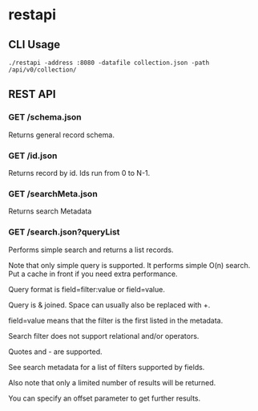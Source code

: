 # restapi

## CLI Usage

    ./restapi -address :8080 -datafile collection.json -path /api/v0/collection/

## REST API

### GET /schema.json

Returns general record schema.

### GET /id.json

Returns record by id. Ids run from 0 to N-1.

### GET /searchMeta.json

Returns search Metadata

### GET /search.json?queryList

Performs simple search and returns a list records.

Note that only simple query is supported. It performs simple O(n) search.
Put a cache in front if you need extra performance.

Query format is field=filter:value or field=value.

Query is &amp; joined. Space can usually also be replaced with +.

field=value means that the filter is the first listed in the metadata.

Search filter does not support relational and/or operators.

Quotes and - are supported.

See search metadata for a list of filters supported by fields.

Also note that only a limited number of results will be returned.

You can specify an offset parameter to get further results.
